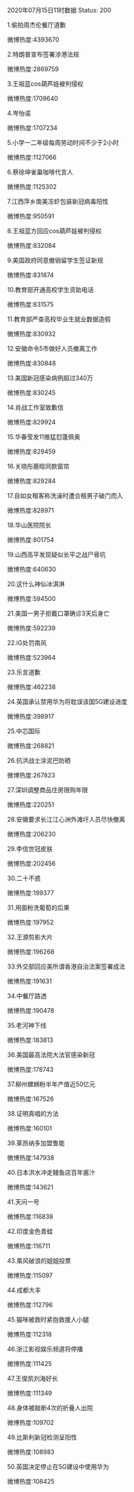 2020年07月15日11时数据
Status: 200

1.偷拍周杰伦餐厅道歉

微博热度:4393670

2.特朗普宣布签署涉港法规

微博热度:2869759

3.王祖蓝cos葫芦娃被判侵权

微博热度:1709640

4.岑怡诺

微博热度:1707234

5.小学一二年级每周劳动时间不少于2小时

微博热度:1127066

6.蔡徐坤雀巢咖啡代言人

微博热度:1125302

7.江西萍乡南美冻虾包装新冠病毒阳性

微博热度:950591

8.王祖蓝方回应cos葫芦娃被判侵权

微博热度:832084

9.美国政府同意撤销留学生签证新规

微博热度:831874

10.教育部开通高校学生资助电话

微博热度:831575

11.教育部严查高校毕业生就业数据造假

微博热度:830932

12.安徽命令5市做好人员撤离工作

微博热度:830848

13.美国新冠感染病例超过340万

微博热度:830245

14.肖战工作室致歉信

微博热度:829924

15.华春莹发11推猛怼蓬佩奥

微博热度:829459

16.关晓彤鹿晗同款窗帘

微博热度:829284

17.自如女租客称洗澡时遭合租男子破门而入

微博热度:828971

18.华山医院院长

微博热度:801754

19.山西高平发现疑似长平之战尸骨坑

微博热度:640630

20.这什么神仙冰淇淋

微博热度:594500

21.美国一男子拒戴口罩确诊3天后身亡

微博热度:592239

22.iG处罚南风

微博热度:523964

23.乐言道歉

微博热度:462238

24.英国承认禁用华为将耽误该国5G建设进度

微博热度:398917

25.中芯国际

微博热度:268821

26.抗洪战士涂泥巴防晒

微博热度:267823

27.深圳调整商品住房限购年限

微博热度:220251

28.安徽要求长江江心洲外滩圩人员尽快撤离

微博热度:206230

29.李信世冠皮肤

微博热度:202456

30.二十不惑

微博热度:199377

31.用面粉洗葡萄的后果

微博热度:197952

32.王源剪影大片

微博热度:196268

33.外交部回应美所谓香港自治法案签署成法

微博热度:191631

34.中餐厅路透

微博热度:190478

35.老河神下线

微博热度:183813

36.美国最高法院大法官感染新冠

微博热度:178743

37.柳州螺蛳粉半年产值近50亿元

微博热度:167526

38.证明真唱的方法

微博热度:160101

39.莱昂纳多加盟鲁能

微博热度:147938

40.日本洪水冲走鳗鱼店百年酱汁

微博热度:143621

41.天问一号

微博热度:116838

42.印度金色青蛙

微博热度:116711

43.乘风破浪的姐姐投票

微博热度:115097

44.成都大丰

微博热度:112796

45.猫咪被救时紧抱救援人小腿

微博热度:112318

46.浙江影视娱乐频道将停播

微博热度:111425

47.王俊凯刘海好长

微博热度:111349

48.身体被敲断4次的折叠人出院

微博热度:109702

49.比斯利新冠检测呈阳性

微博热度:108983

50.英国决定停止在5G建设中使用华为

微博热度:108425

